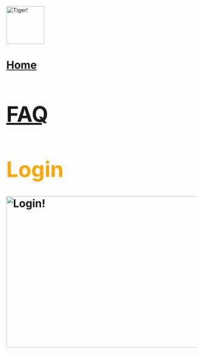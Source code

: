<a href = https://theabso.github.io/no-deadzones><img alt = 'Tiger!' src = "https://user-images.githubusercontent.com/69938027/99356802-cae31b80-2878-11eb-8877-af476a9b3638.png" height = "100" width = "100"> </a>


<a href = 'https://theabso.github.io/no-deadzones/'>
    <h1 style = 'color:orange'>Home</h></a>

<a href = 'https://theabso.github.io/no-deadzones/FAQ'>
    <h1 style = 'color:orange'>FAQ</h></a>


# Login
<a href = https://github.com/TheAbso/no-deadzones/blob/gh-pages/login_complete.md>
    <img alt = 'Login!' src = "https://user-images.githubusercontent.com/69938027/99370157-51a0f400-288b-11eb-87b9-0096913777c0.PNG" height = "400" width = "10000"> </a>
